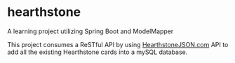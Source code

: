 # hearthstone
A learning project utilizing Spring Boot and ModelMapper

This project consumes a ReSTful API by using [HearthstoneJSON.com](http://hearthstonejson.com/) API to add all the existing Hearthstone cards into a mySQL database.
